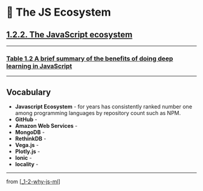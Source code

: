 # 🌱 The JS Ecosystem

## [**1.2.2.** The JavaScript ecosystem](https://livebook.manning.com/book/deep-learning-with-javascript/chapter-1/132)

---

### [**Table 1.2** A brief summary of the benefits of doing deep learning in JavaScript]()

---

## **Vocabulary**

- **Javascript Ecosystem** - for years has consistently ranked number one among programming languages by repository count such as NPM.
- **GitHub** -
- **Amazon Web Services** -
- **MongoDB** -
- **RethinkDB** -
- **Vega.js** -
- **Plotly.js** -
- **Ionic** -
- **locality** -

---

from [[_1-2-why-js-ml]]

[//begin]: # "Autogenerated link references for markdown compatibility"
[_1-2-why-js-ml]: _1-2-why-js-ml.md "🌱 1.2. Why JS with ML?"
[//end]: # "Autogenerated link references"

